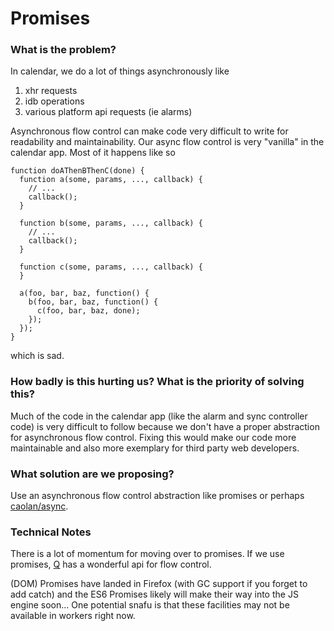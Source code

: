 Promises
========

### What is the problem?

In calendar, we do a lot of things asynchronously like

1. xhr requests
2. idb operations
3. various platform api requests (ie alarms)

Asynchronous flow control can make code very difficult to write for readability and maintainability. Our async flow control is very "vanilla" in the calendar app. Most of it happens like so

```
function doAThenBThenC(done) {
  function a(some, params, ..., callback) {
    // ...
    callback();
  }

  function b(some, params, ..., callback) {
    // ...
    callback();
  }

  function c(some, params, ..., callback) {
  }

  a(foo, bar, baz, function() {
    b(foo, bar, baz, function() {
      c(foo, bar, baz, done);
    });
  });
}
```

which is sad.

### How badly is this hurting us? What is the priority of solving this?

Much of the code in the calendar app (like the alarm and sync controller code) is very difficult to follow because we don't have a proper abstraction for asynchronous flow control. Fixing this would make our code more maintainable and also more exemplary for third party web developers.

### What solution are we proposing?

Use an asynchronous flow control abstraction like promises or perhaps [caolan/async](https://github.com/caolan/async).

### Technical Notes

There is a lot of momentum for moving over to promises. If we use
promises, [Q](https://github.com/kriskowal/q) has a wonderful api for
flow control.

(DOM) Promises have landed in Firefox (with GC support if you forget to add catch) and the ES6 Promises likely will make their way into the JS engine soon... One potential snafu is that these facilities may not be available in workers right now.
